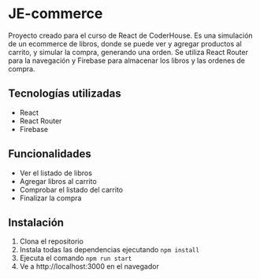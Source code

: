 # JE-commerce
Proyecto creado para el curso de React de CoderHouse. Es una simulación de un ecommerce de libros, donde se puede ver y agregar productos al carrito, y simular la compra, generando una orden. Se utiliza React Router para la navegación y Firebase para almacenar los libros y las ordenes de compra.

## Tecnologías utilizadas
- React
- React Router
- Firebase

## Funcionalidades
- Ver el listado de libros
- Agregar libros al carrito
- Comprobar el listado del carrito
- Finalizar la compra

## Instalación

1. Clona el repositorio
2. Instala todas las dependencias ejecutando `npm install`
3. Ejecuta el comando `npm run start`
4. Ve a http://localhost:3000 en el navegador
